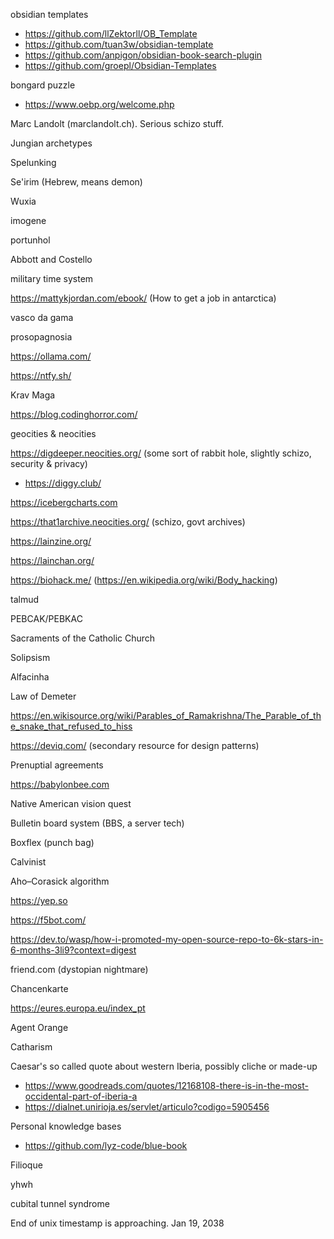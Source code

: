 

obsidian templates
- https://github.com/llZektorll/OB_Template
- https://github.com/tuan3w/obsidian-template
- https://github.com/anpigon/obsidian-book-search-plugin
- https://github.com/groepl/Obsidian-Templates

bongard puzzle
- https://www.oebp.org/welcome.php

Marc Landolt (marclandolt.ch). Serious schizo stuff.

Jungian archetypes

Spelunking

Se'irim (Hebrew, means demon)

Wuxia

imogene


portunhol

Abbott and Costello

military time system

https://mattykjordan.com/ebook/ (How to get a job in antarctica)

vasco da gama

prosopagnosia

https://ollama.com/

https://ntfy.sh/

Krav Maga

https://blog.codinghorror.com/

geocities & neocities

https://digdeeper.neocities.org/ (some sort of rabbit hole, slightly schizo, security & privacy) 
 - https://diggy.club/

https://icebergcharts.com

https://that1archive.neocities.org/ (schizo, govt archives)

https://lainzine.org/

https://lainchan.org/

https://biohack.me/ (https://en.wikipedia.org/wiki/Body_hacking)

talmud

PEBCAK/PEBKAC

Sacraments of the Catholic Church

Solipsism

Alfacinha

Law of Demeter

https://en.wikisource.org/wiki/Parables_of_Ramakrishna/The_Parable_of_the_snake_that_refused_to_hiss

https://deviq.com/ (secondary resource for design patterns)

Prenuptial agreements

https://babylonbee.com

Native American vision quest

Bulletin board system (BBS, a server tech)

Boxflex (punch bag)

Calvinist

Aho–Corasick algorithm

https://yep.so

https://f5bot.com/

https://dev.to/wasp/how-i-promoted-my-open-source-repo-to-6k-stars-in-6-months-3li9?context=digest

friend.com (dystopian nightmare)

Chancenkarte

https://eures.europa.eu/index_pt

Agent Orange

Catharism

Caesar's so called quote about western Iberia, possibly cliche or made-up
- https://www.goodreads.com/quotes/12168108-there-is-in-the-most-occidental-part-of-iberia-a
- https://dialnet.unirioja.es/servlet/articulo?codigo=5905456

Personal knowledge bases
- https://github.com/lyz-code/blue-book

Filioque

yhwh

cubital tunnel syndrome

End of unix timestamp is approaching. Jan 19, 2038